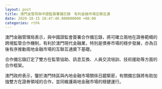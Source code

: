 ```yaml
---
layout: post
title: 澳門金管局與中證監簽署備忘錄　有利金融市場互聯互通
date: 2020-10-15 18:47:40.000000000 +08:00
categories: rthk
---
```


澳門金融管理局表示，與中國證監會簽署合作備忘錄，將可確立兩地在證券範疇的跨境監管合作機制，有利於澳門現代金融業，特別是債券市場的穩步發展，亦為日後有序推動兩地金融市場的互聯互通奠下基礎。

合作備忘錄訂定了雙方在監管協助、訊息互換、人員交流培訓、技術援助等方面的合作框架。

澳門政府表示，鑒於澳門特區與內地金融市場關係日趨緊密，有關備忘錄將有助加強雙方在證券領域的合作，並同維護兩地金融市場的穩健運行。

